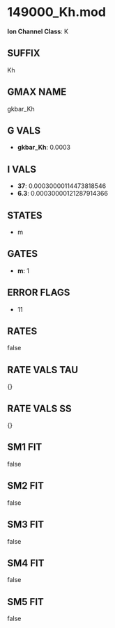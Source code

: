# 149000_Kh.mod

**Ion Channel Class**: K

## SUFFIX

Kh

## GMAX NAME

gkbar_Kh

## G VALS

- **gkbar_Kh**: 0.0003

## I VALS

- **37**: 0.00030000114473818546
- **6.3**: 0.00030000121287914366

## STATES

- m

## GATES

- **m**: 1

## ERROR FLAGS

- 11

## RATES

false

## RATE VALS TAU

{}

## RATE VALS SS

{}

## SM1 FIT

false

## SM2 FIT

false

## SM3 FIT

false

## SM4 FIT

false

## SM5 FIT

false
